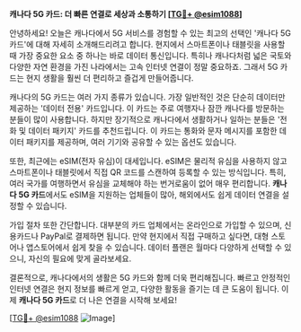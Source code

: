 **캐나다 5G 카드: 더 빠른 연결로 세상과 소통하기 [[TG💪+ @esim1088](https://t.me/s/esim1088)]**

안녕하세요! 오늘은 캐나다에서 5G 서비스를 경험할 수 있는 최고의 선택인 '캐나다 5G 카드'에 대해 자세히 소개해드리려고 합니다. 현지에서 스마트폰이나 태블릿을 사용할 때 가장 중요한 요소 중 하나는 바로 데이터 통신입니다. 특히나 캐나다처럼 넓은 국토와 다양한 자연 환경을 가진 나라에서는 고속 인터넷 연결이 정말 중요하죠. 그래서 5G 카드는 현지 생활을 훨씬 더 편리하고 즐겁게 만들어줍니다.

캐나다의 5G 카드는 여러 가지 종류가 있습니다. 가장 일반적인 것은 단순히 데이터만 제공하는 '데이터 전용' 카드입니다. 이 카드는 주로 여행자나 잠깐 캐나다를 방문하는 분들이 많이 사용합니다. 하지만 장기적으로 캐나다에서 생활하거나 일하는 분들은 '전화 및 데이터 패키지' 카드를 추천드립니다. 이 카드는 통화와 문자 메시지를 포함한 데이터 패키지를 제공하며, 여러 기기와 공유할 수 있는 옵션도 있습니다.

또한, 최근에는 eSIM(전자 유심)이 대세입니다. eSIM은 물리적 유심을 사용하지 않고 스마트폰이나 태블릿에서 직접 QR 코드를 스캔하여 등록할 수 있는 방식입니다. 특히, 여러 국가를 여행하면서 유심을 교체해야 하는 번거로움이 없어 매우 편리합니다. **캐나다 5G 카드**에서도 eSIM을 지원하는 업체들이 많아, 해외에서도 쉽게 데이터 연결을 설정할 수 있습니다.

가입 절차 또한 간단합니다. 대부분의 카드 업체에서는 온라인으로 가입할 수 있으며, 신용카드나 PayPal로 결제하면 됩니다. 만약 현지에서 직접 구매하고 싶다면, 대형 스토어나 앱스토어에서 쉽게 찾을 수 있습니다. 데이터 플랜은 월마다 다양하게 선택할 수 있으니, 자신의 필요에 맞게 골라보세요.

결론적으로, 캐나다에서의 생활은 5G 카드와 함께 더욱 편리해집니다. 빠르고 안정적인 인터넷 연결은 현지 정보를 빠르게 얻고, 다양한 활동을 즐기는 데 큰 도움이 됩니다. 이제 **캐나다 5G 카드**로 더 나은 연결을 시작해 보세요!

[[TG💪+ @esim1088](https://t.me/s/esim1088) ![Image](https://i.postimg.cc/Y0z9fWf4/image.png)]
